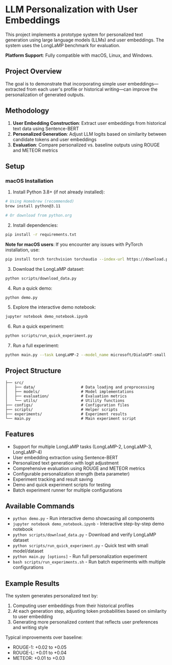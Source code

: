 # LLM Personalization with User Embeddings

This project implements a prototype system for personalized text generation using large language models (LLMs) and user embeddings. The system uses the LongLaMP benchmark for evaluation.

**Platform Support**: Fully compatible with macOS, Linux, and Windows.

## Project Overview

The goal is to demonstrate that incorporating simple user embeddings—extracted from each user's profile or historical writing—can improve the personalization of generated outputs.

## Methodology

1. **User Embedding Construction**: Extract user embeddings from historical text data using Sentence-BERT
2. **Personalized Generation**: Adjust LLM logits based on similarity between candidate tokens and user embeddings
3. **Evaluation**: Compare personalized vs. baseline outputs using ROUGE and METEOR metrics

## Setup

### macOS Installation

1. Install Python 3.8+ (if not already installed):
```bash
# Using Homebrew (recommended)
brew install python@3.11

# Or download from python.org
```

2. Install dependencies:
```bash
pip install -r requirements.txt
```

**Note for macOS users**: If you encounter any issues with PyTorch installation, use:
```bash
pip install torch torchvision torchaudio --index-url https://download.pytorch.org/whl/cpu
```

3. Download the LongLaMP dataset:
```bash
python scripts/download_data.py
```

4. Run a quick demo:
```bash
python demo.py
```

5. Explore the interactive demo notebook:
```bash
jupyter notebook demo_notebook.ipynb
```

6. Run a quick experiment:
```bash
python scripts/run_quick_experiment.py
```

7. Run a full experiment:
```bash
python main.py --task LongLaMP-2 --model_name microsoft/DialoGPT-small --num_users 10
```

## Project Structure

```
├── src/
│   ├── data/                    # Data loading and preprocessing
│   ├── models/                  # Model implementations
│   ├── evaluation/              # Evaluation metrics
│   └── utils/                   # Utility functions
├── configs/                     # Configuration files
├── scripts/                     # Helper scripts
├── experiments/                 # Experiment results
└── main.py                      # Main experiment script
```

## Features

- Support for multiple LongLaMP tasks (LongLaMP-2, LongLaMP-3, LongLaMP-4)
- User embedding extraction using Sentence-BERT
- Personalized text generation with logit adjustment
- Comprehensive evaluation using ROUGE and METEOR metrics
- Configurable personalization strength (beta parameter)
- Experiment tracking and result saving
- Demo and quick experiment scripts for testing
- Batch experiment runner for multiple configurations

## Available Commands

- `python demo.py` - Run interactive demo showcasing all components
- `jupyter notebook demo_notebook.ipynb` - Interactive step-by-step demo notebook
- `python scripts/download_data.py` - Download and verify LongLaMP dataset  
- `python scripts/run_quick_experiment.py` - Quick test with small model/dataset
- `python main.py [options]` - Run full personalization experiment
- `bash scripts/run_experiments.sh` - Run batch experiments with multiple configurations

## Example Results

The system generates personalized text by:
1. Computing user embeddings from their historical profiles
2. At each generation step, adjusting token probabilities based on similarity to user embedding
3. Generating more personalized content that reflects user preferences and writing style

Typical improvements over baseline:
- ROUGE-1: +0.02 to +0.05
- ROUGE-L: +0.01 to +0.04  
- METEOR: +0.01 to +0.03
